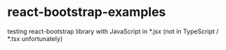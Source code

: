 # react-bootstrap-examples
testing react-bootstrap library with JavaScript in *.jsx (not in TypeScript / *.tsx unfortunately)
